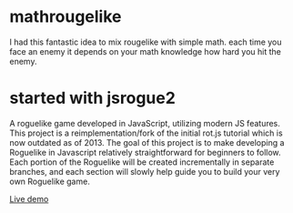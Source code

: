 
# mathrougelike

I had this fantastic idea to mix rougelike with simple math. each time you face an enemy it depends on your math
knowledge how hard you hit the enemy.

# started with jsrogue2

A roguelike game developed in JavaScript, utilizing modern JS features. This project is a reimplementation/fork of the initial rot.js tutorial which is now outdated as of 2013. 
The goal of this project is to make developing a Roguelike in Javascript relatively straightforward for beginners to follow. Each portion of the Roguelike will be created incrementally in separate branches, and each section will slowly help guide you to build your very own Roguelike game. 

[Live demo](https://edgar-montano.github.io/jsrogue2/)

